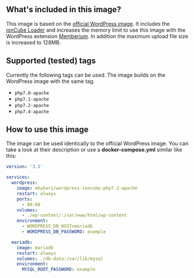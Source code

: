 ## What's included in this image?
This image is based on the [official WordPress image](https://hub.docker.com/_/wordpress/). It includes the [ionCube Loader](https://www.ioncube.com/loaders.php) and increases the memory limit to use this image with the WordPress extension [Memberium](https://memberium.com/). In addition the maximum upload file size is increased to 128MB.

## Supported (tested) tags
Currently the following tags can be used. The image builds on the WordPress image with the same tag.

* `php7.0-apache`
* `php7.1-apache`
* `php7.2-apache`
* `php7.4-apache`

## How to use this image
The image can be used identically to the official WordPress image. You can take a look at their description or use a **docker-compose.yml** similar like this:

```yml
version: '3.1'

services:
  wordpress:
    image: mhykari/wordpress-ioncube:php7.2-apache
    restart: always
    ports:
      - 80:80
    volumes:
      - ./wp-content/:/var/www/html/wp-content
    environment:
      - WORDPRESS_DB_HOST=mariadb
      - WORDPRESS_DB_PASSWORD: example

  mariadb:
    image: mariadb
    restart: always
    volumes: ./db-data:/var/lib/mysql
    environment:
      MYSQL_ROOT_PASSWORD: example

```
